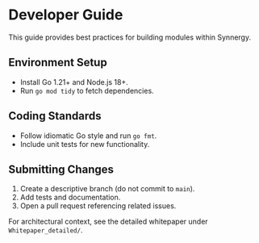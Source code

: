 # Developer Guide

This guide provides best practices for building modules within Synnergy.

## Environment Setup
- Install Go 1.21+ and Node.js 18+.
- Run `go mod tidy` to fetch dependencies.

## Coding Standards
- Follow idiomatic Go style and run `go fmt`.
- Include unit tests for new functionality.

## Submitting Changes
1. Create a descriptive branch (do not commit to `main`).
2. Add tests and documentation.
3. Open a pull request referencing related issues.

For architectural context, see the detailed whitepaper under `Whitepaper_detailed/`.
